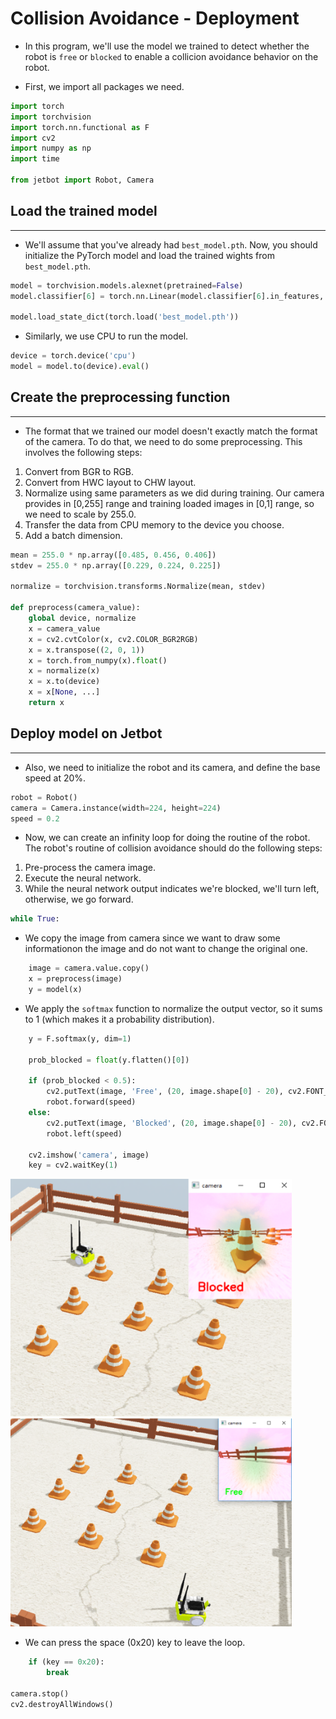 # **Collision Avoidance - Deployment**

* In this program, we'll use the model we trained to detect whether the
robot is `free` or `blocked` to enable a collicion avoidance behavior 
on the robot.

* First, we import all packages we need.
                                    
```python
import torch
import torchvision
import torch.nn.functional as F
import cv2
import numpy as np
import time

from jetbot import Robot, Camera

```

## Load the trained model
***

* We'll assume that you've already had `best_model.pth`. Now, you should
initialize the PyTorch model and load the trained wights from 
`best_model.pth`.

                                    
```python
model = torchvision.models.alexnet(pretrained=False)
model.classifier[6] = torch.nn.Linear(model.classifier[6].in_features, 2)

model.load_state_dict(torch.load('best_model.pth'))

```
                       
* Similarly, we use CPU to run the model.
                                    
```python
device = torch.device('cpu')
model = model.to(device).eval()

```
## Create the preprocessing function
***

* The format that we trained our model doesn't exactly match the format 
of the camera. To do that, we need to do some preprocessing. This involves
the following steps:

1. Convert from BGR to RGB.
2. Convert from HWC layout to CHW layout.
3. Normalize using same parameters as we did during training. Our camera
   provides in [0,255] range and training loaded images in [0,1] range, 
   so we need to scale by 255.0.
4. Transfer the data from CPU memory to the device you choose.
5. Add a batch dimension.
                                    
                                    
```python
mean = 255.0 * np.array([0.485, 0.456, 0.406])
stdev = 255.0 * np.array([0.229, 0.224, 0.225])

normalize = torchvision.transforms.Normalize(mean, stdev)

def preprocess(camera_value):
    global device, normalize
    x = camera_value
    x = cv2.cvtColor(x, cv2.COLOR_BGR2RGB)
    x = x.transpose((2, 0, 1))
    x = torch.from_numpy(x).float()
    x = normalize(x)
    x = x.to(device)
    x = x[None, ...]
    return x

```

## Deploy model on Jetbot
***	

* Also, we need to initialize the robot and its camera, and define the 
base speed at 20%.
                                    
```python
robot = Robot()
camera = Camera.instance(width=224, height=224)
speed = 0.2
```

* Now, we can create an infinity loop for doing the routine of the robot.
The robot's routine of collision avoidance should do the following steps:

1. Pre-process the camera image.
2. Execute the neural network.
3. While the neural network output indicates we're blocked, we'll turn 
       left, otherwise, we go forward.

                                    
```python
while True:
```
                  
* We copy the image from camera since we want to draw some informationon the image and do not want to change the original one.

                                    
```python
    image = camera.value.copy()
    x = preprocess(image)
    y = model(x)

```


* We apply the `softmax` function to normalize the output vector, so it 
    sums to 1 (which makes it a probability distribution).
    
                                    
```python
    y = F.softmax(y, dim=1)

    prob_blocked = float(y.flatten()[0])

    if (prob_blocked < 0.5):
        cv2.putText(image, 'Free', (20, image.shape[0] - 20), cv2.FONT_HERSHEY_SIMPLEX, 0.8, (0, 255, 0), 2)
        robot.forward(speed)
    else:
        cv2.putText(image, 'Blocked', (20, image.shape[0] - 20), cv2.FONT_HERSHEY_SIMPLEX, 0.8, (0, 0, 255), 2)
        robot.left(speed)

    cv2.imshow('camera', image)
    key = cv2.waitKey(1)


```

<p float="left">
<img src="https://github.com/clifflin-isaacspace/Guideline/blob/main/Lesson/03.bmp" width="450" title="Feature_map" />
<img src="https://github.com/clifflin-isaacspace/Guideline/blob/main/Lesson/04.bmp" width="450" title="Feature_map" />
</p>

* We can press the space (0x20) key to leave the loop.
                                    
```python
    if (key == 0x20):
        break

camera.stop()
cv2.destroyAllWindows()

```
